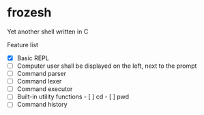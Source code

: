 # frozesh
Yet another shell written in C

Feature list
- [x] Basic REPL
- [ ] Computer user shall be displayed on the left, next to the prompt
- [ ] Command parser
- [ ] Command lexer
- [ ] Command executor
- [ ] Built-in utility functions
      - [ ] cd
      - [ ] pwd
- [ ] Command history
